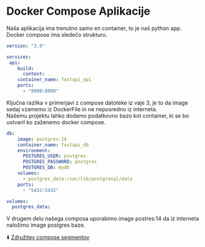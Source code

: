 # Docker Compose Aplikacije

Naša aplikacija ima trenutno samo en container, to je naš python app. Docker compose ima sledečo strukturo.
```yaml
version: "3.9"

services:
 api:
    build:
      context: .
    container_name: fastapi_api
    ports:
      - "8000:8000"
 ```
Ključna razlika v primerjavi z compose datoteke iz vaje 3, je to da image sedaj vzamemo iz DockerFile in ne neposredno iz interneta.  
Našemu projektu lahko dodamo podatkovno bazo kot container, ki se bo ustvaril ko zaženemo docker compose.
```yaml
db:
    image: postgres:14
    container_name: fastapi_db
    environment:
      POSTGRES_USER: postgres
      POSTGRES_PASSWORD: postgres
      POSTGRES_DB: mydb
    volumes:
      - postgres_data:/var/lib/postgresql/data
    ports:
      - "5432:5432"

volumes:
  postgres_data:
```
V drugem delu našega composa uporabimo image postres:14 da iz interneta naložimo image postgres baze.

⬇️ [Združitev compose segmentov](app_compose_2.md)

